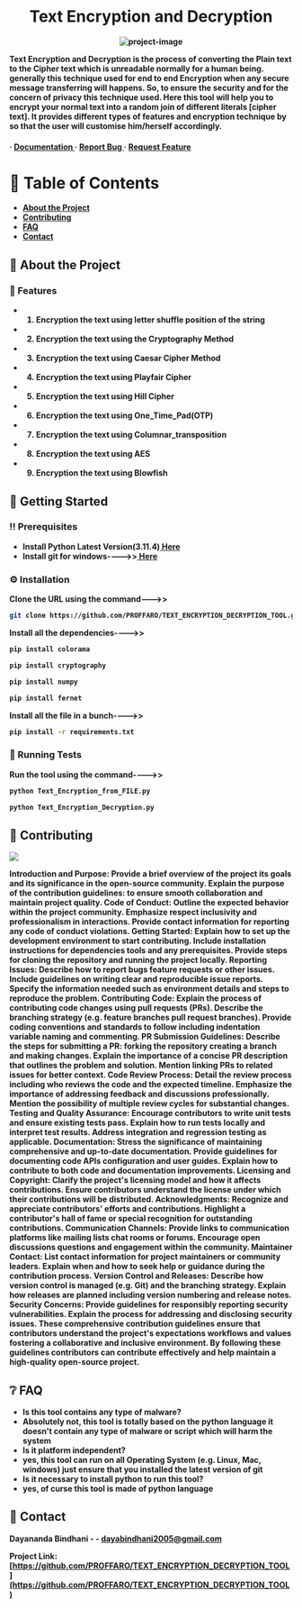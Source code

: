 
<h1 align="center" id="title"><b>Text Encryption and Decryption<b></h1>

<p align="center"><img src="https://nanonets.com/blog/content/images/2023/04/Screenshot-2023-04-17-at-4.50.18-PM.png" alt="project-image"></p>

<p>Text Encryption and Decryption is the process of converting the Plain text to the Cipher text which is unreadable normally for a human being. generally this technique used for end to end Encryption when any secure message transferring will happens. So, to ensure the security and for the concern of privacy this technique used. Here this tool will help you to encrypt your normal text into a random join of different literals [cipher text]. It provides different types of features and encryption technique by so that the user will customise him/herself accordingly.</p>

<h4> <span> · </span> <a href="https://github.com/PROFFARO/TEXT_ENCRYPTION_DECRYPTION_TOOL/blob/master/README.md"> Documentation </a> <span> · </span> <a href="https://github.com/PROFFARO/TEXT_ENCRYPTION_DECRYPTION_TOOL/issues"> Report Bug </a> <span> · </span> <a href="https://github.com/PROFFARO/TEXT_ENCRYPTION_DECRYPTION_TOOL/issues"> Request Feature </a> </h4>


</div>

# :notebook_with_decorative_cover: Table of Contents

- [About the Project](#star2-about-the-project)
- [Contributing](#wave-contributing)
- [FAQ](#grey_question-faq)
- [Contact](#handshake-contact)


## :star2: About the Project

### :dart: Features
- 1. Encryption the text using letter shuffle position of the string
- 2. Encryption the text using the Cryptography Method
- 3. Encryption the text using Caesar Cipher Method
- 4. Encryption the text using Playfair Cipher
- 5. Encryption the text using Hill Cipher
- 6. Encryption the text using One_Time_Pad(OTP)
- 7. Encryption the text using Columnar_transposition
- 8. Encryption the text using AES
- 9. Encryption the text using Blowfish


## :toolbox: Getting Started

### :bangbang: Prerequisites

- Install Python Latest Version(3.11.4)<a href="https://www.python.org/downloads/"> Here</a>
- Install git for windows---->><a href="https://gitforwindows.org/"> Here</a>


### :gear: Installation

Clone the URL using the command--->>
```bash
git clone https://github.com/PROFFARO/TEXT_ENCRYPTION_DECRYPTION_TOOL.git
```
Install all the dependencies---->>
```bash
pip install colorama
```

```bash
pip install cryptography
```

```bash
pip install numpy
```

```bash
pip install fernet
```
Install all the file in a bunch---->>
```bash
pip install -r requirements.txt
```


### :test_tube: Running Tests

Run the tool using the command---->>
```bash
python Text_Encryption_from_FILE.py
```
```bash
python Text_Encryption_Decryption.py
```


## :wave: Contributing

<a href="https://github.com/PROFFARO/TEXT_ENCRYPTION_DECRYPTION_TOOL/graphs/contributors"> <img src="https://contrib.rocks/image?repo=Louis3797/awesome-readme-template" /> </a>

Introduction and Purpose: Provide a brief overview of the project its goals and its significance in the open-source community. Explain the purpose of the contribution guidelines: to ensure smooth collaboration and maintain project quality. Code of Conduct: Outline the expected behavior within the project community. Emphasize respect inclusivity and professionalism in interactions. Provide contact information for reporting any code of conduct violations. Getting Started: Explain how to set up the development environment to start contributing. Include installation instructions for dependencies tools and any prerequisites. Provide steps for cloning the repository and running the project locally. Reporting Issues: Describe how to report bugs feature requests or other issues. Include guidelines on writing clear and reproducible issue reports. Specify the information needed such as environment details and steps to reproduce the problem. Contributing Code: Explain the process of contributing code changes using pull requests (PRs). Describe the branching strategy (e.g. feature branches pull request branches). Provide coding conventions and standards to follow including indentation variable naming and commenting. PR Submission Guidelines: Describe the steps for submitting a PR: forking the repository creating a branch and making changes. Explain the importance of a concise PR description that outlines the problem and solution. Mention linking PRs to related issues for better context. Code Review Process: Detail the review process including who reviews the code and the expected timeline. Emphasize the importance of addressing feedback and discussions professionally. Mention the possibility of multiple review cycles for substantial changes. Testing and Quality Assurance: Encourage contributors to write unit tests and ensure existing tests pass. Explain how to run tests locally and interpret test results. Address integration and regression testing as applicable. Documentation: Stress the significance of maintaining comprehensive and up-to-date documentation. Provide guidelines for documenting code APIs configuration and user guides. Explain how to contribute to both code and documentation improvements. Licensing and Copyright: Clarify the project's licensing model and how it affects contributions. Ensure contributors understand the license under which their contributions will be distributed. Acknowledgments: Recognize and appreciate contributors' efforts and contributions. Highlight a contributor's hall of fame or special recognition for outstanding contributions. Communication Channels: Provide links to communication platforms like mailing lists chat rooms or forums. Encourage open discussions questions and engagement within the community. Maintainer Contact: List contact information for project maintainers or community leaders. Explain when and how to seek help or guidance during the contribution process. Version Control and Releases: Describe how version control is managed (e.g. Git) and the branching strategy. Explain how releases are planned including version numbering and release notes. Security Concerns: Provide guidelines for responsibly reporting security vulnerabilities. Explain the process for addressing and disclosing security issues. These comprehensive contribution guidelines ensure that contributors understand the project's expectations workflows and values fostering a collaborative and inclusive environment. By following these guidelines contributors can contribute effectively and help maintain a high-quality open-source project.

## :grey_question: FAQ

- Is this tool contains any type of malware?
- Absolutely not, this tool is totally based on the python language it doesn't contain any type of malware or script which will harm the system
- Is it platform independent?
- yes, this tool can run on all Operating System (e.g. Linux, Mac, windows) just ensure that you installed the latest version of git
- Is it necessary to install python to run this tool?
- yes, of curse this tool is made of python language


## :handshake: Contact

Dayananda Bindhani - - dayabindhani2005@gmail.com

Project Link: [https://github.com/PROFFARO/TEXT_ENCRYPTION_DECRYPTION_TOOL](https://github.com/PROFFARO/TEXT_ENCRYPTION_DECRYPTION_TOOL)
